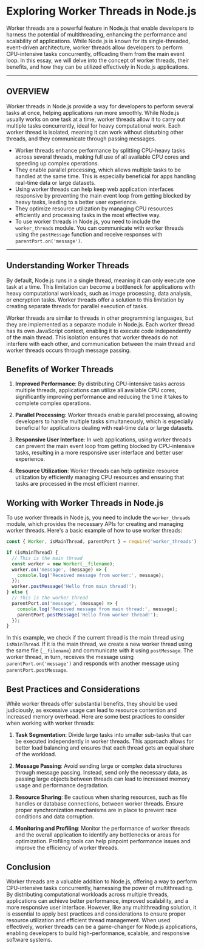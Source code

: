 # Exploring Worker Threads in Node.js

Worker threads are a powerful feature in Node.js that enable developers to harness the potential of multithreading, enhancing the performance and scalability of applications. While Node.js is known for its single-threaded, event-driven architecture, worker threads allow developers to perform CPU-intensive tasks concurrently, offloading them from the main event loop. In this essay, we will delve into the concept of worker threads, their benefits, and how they can be utilized effectively in Node.js applications.

---

## OVERVIEW

Worker threads in Node.js provide a way for developers to perform several tasks at once, helping applications run more smoothly. While Node.js usually works on one task at a time, worker threads allow it to carry out multiple tasks concurrently, ideal for heavy computational work. Each worker thread is isolated, meaning it can work without disturbing other threads, and they communicate through passing messages.

- Worker threads enhance performance by splitting CPU-heavy tasks across several threads, making full use of all available CPU cores and speeding up complex operations.
- They enable parallel processing, which allows multiple tasks to be handled at the same time. This is especially beneficial for apps handling real-time data or large datasets.
- Using worker threads can help keep web application interfaces responsive by preventing the main event loop from getting blocked by heavy tasks, leading to a better user experience.
- They optimize resource utilization by managing CPU resources efficiently and processing tasks in the most effective way.
- To use worker threads in Node.js, you need to include the `worker_threads` module. You can communicate with worker threads using the `postMessage` function and receive responses with `parentPort.on('message')`.

---

## Understanding Worker Threads

By default, Node.js runs in a single thread, meaning it can only execute one task at a time. This limitation can become a bottleneck for applications with heavy computational workloads, such as image processing, data analysis, or encryption tasks. Worker threads offer a solution to this limitation by creating separate threads for parallel execution of tasks.

Worker threads are similar to threads in other programming languages, but they are implemented as a separate module in Node.js. Each worker thread has its own JavaScript context, enabling it to execute code independently of the main thread. This isolation ensures that worker threads do not interfere with each other, and communication between the main thread and worker threads occurs through message passing.

## Benefits of Worker Threads

1. **Improved Performance**: By distributing CPU-intensive tasks across multiple threads, applications can utilize all available CPU cores, significantly improving performance and reducing the time it takes to complete complex operations.

2. **Parallel Processing**: Worker threads enable parallel processing, allowing developers to handle multiple tasks simultaneously, which is especially beneficial for applications dealing with real-time data or large datasets.

3. **Responsive User Interface**: In web applications, using worker threads can prevent the main event loop from getting blocked by CPU-intensive tasks, resulting in a more responsive user interface and better user experience.

4. **Resource Utilization**: Worker threads can help optimize resource utilization by efficiently managing CPU resources and ensuring that tasks are processed in the most efficient manner.

## Working with Worker Threads in Node.js

To use worker threads in Node.js, you need to include the `worker_threads` module, which provides the necessary APIs for creating and managing worker threads. Here's a basic example of how to use worker threads:

```javascript
const { Worker, isMainThread, parentPort } = require('worker_threads');

if (isMainThread) {
  // This is the main thread
  const worker = new Worker(__filename);
  worker.on('message', (message) => {
    console.log('Received message from worker:', message);
  });
  worker.postMessage('Hello from main thread!');
} else {
  // This is the worker thread
  parentPort.on('message', (message) => {
    console.log('Received message from main thread:', message);
    parentPort.postMessage('Hello from worker thread!');
  });
}
```

In this example, we check if the current thread is the main thread using `isMainThread`. If it is the main thread, we create a new worker thread using the same file (`__filename`) and communicate with it using `postMessage`. The worker thread, in turn, receives the message using `parentPort.on('message')` and responds with another message using `parentPort.postMessage`.

## Best Practices and Considerations

While worker threads offer substantial benefits, they should be used judiciously, as excessive usage can lead to resource contention and increased memory overhead. Here are some best practices to consider when working with worker threads:

1. **Task Segmentation**: Divide large tasks into smaller sub-tasks that can be executed independently in worker threads. This approach allows for better load balancing and ensures that each thread gets an equal share of the workload.

2. **Message Passing**: Avoid sending large or complex data structures through message passing. Instead, send only the necessary data, as passing large objects between threads can lead to increased memory usage and performance degradation.

3. **Resource Sharing**: Be cautious when sharing resources, such as file handles or database connections, between worker threads. Ensure proper synchronization mechanisms are in place to prevent race conditions and data corruption.

4. **Monitoring and Profiling**: Monitor the performance of worker threads and the overall application to identify any bottlenecks or areas for optimization. Profiling tools can help pinpoint performance issues and improve the efficiency of worker threads.

## Conclusion

Worker threads are a valuable addition to Node.js, offering a way to perform CPU-intensive tasks concurrently, harnessing the power of multithreading. By distributing computational workloads across multiple threads, applications can achieve better performance, improved scalability, and a more responsive user interface. However, like any multithreading solution, it is essential to apply best practices and considerations to ensure proper resource utilization and efficient thread management. When used effectively, worker threads can be a game-changer for Node.js applications, enabling developers to build high-performance, scalable, and responsive software systems.

